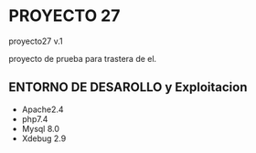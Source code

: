 # PROYECTO 27

proyecto27 v.1

proyecto de prueba para trastera de el.

## ENTORNO DE DESAROLLO y Exploitacion
* Apache2.4
* php7.4 
* Mysql 8.0
* Xdebug 2.9
